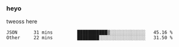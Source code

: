 ### heyo
tweoss here

<!--START_SECTION:waka-->

```text
JSON      31 mins         ███████████▒░░░░░░░░░░░░░   45.16 %
Other     22 mins         ████████░░░░░░░░░░░░░░░░░   31.50 %
```

<!--END_SECTION:waka-->

<!--
**Tweoss/tweoss** is a ✨ _special_ ✨ repository because its `README.md` (this file) appears on your GitHub profile.

Here are some ideas to get you started:

- 🔭 I’m currently working on ...
- 🌱 I’m currently learning ...
- 👯 I’m looking to collaborate on ...
- 🤔 I’m looking for help with ...
- 💬 Ask me about ...
- 📫 How to reach me: ...
- 😄 Pronouns: ...
- ⚡ Fun fact: ...
-->
